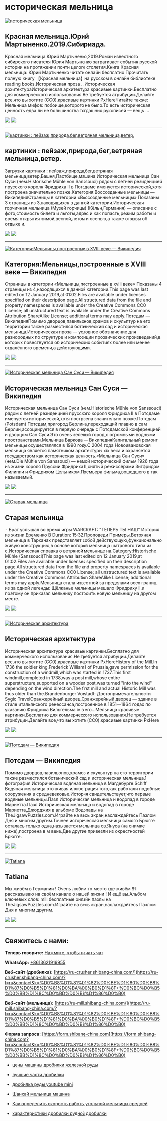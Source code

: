 # историческая мельница

<a href="https://swt.shibang-china.com/?l=ru&img&k=%D0%B8%D1%81%D1%82%D0%BE%D1%80%D0%B8%D1%87%D0%B5%D1%81%D0%BA%D0%B0%D1%8F+%D0%BC%D0%B5%D0%BB%D1%8C%D0%BD%D0%B8%D1%86%D0%B0" target="_blank">![историческая мельница](http://static.shibang-china.com/all-800x300/333.jpg)</a>

## Красная мельница.Юрий Мартыненко.2019.Сибириада.
Красная мельница.Юрий Мартыненко,2019.Роман известного сибирского писателя Юрия Мартыненко затрагивает события русской истории на протяжении почти целого столетия.Книга Красная мельница: Юрий Мартыненко читать онлайн бесплатно Прочитать полную книгу 【Красная мельница】на русском в онлайн библиотеке reading books.Историческая проза …Историческая архитектураИсторическая архитектура красивые картинки.Бесплатно для коммерческого использования.Не требуется атрибуции.Делайте все,что вы хотите (CC0).красивые картинки PxHereЧитайте также: Мельница мифов: побоище,которого не было.То есть историческая ценность едва ли не большинства тогдашних рукописей — вещь …


<a href="https://whatsapp.shibangsoft.com/WhatsApp.php" target="_blank" title="WhatsApp">![](http://static.shibang-china.com/icon/whatsapp.png)</a> <a href="https://swt.shibang-china.com/?l=ru&icon&k=%D0%B8%D1%81%D1%82%D0%BE%D1%80%D0%B8%D1%87%D0%B5%D1%81%D0%BA%D0%B0%D1%8F+%D0%BC%D0%B5%D0%BB%D1%8C%D0%BD%D0%B8%D1%86%D0%B0" target="_blank">![](http://static.shibang-china.com/icon/chat-ru.png)</a>

---

<a href="https://swt.shibang-china.com/?l=ru&img&k=%D0%B8%D1%81%D1%82%D0%BE%D1%80%D0%B8%D1%87%D0%B5%D1%81%D0%BA%D0%B0%D1%8F+%D0%BC%D0%B5%D0%BB%D1%8C%D0%BD%D0%B8%D1%86%D0%B0" target="_blank">![картинки : пейзаж,природа,бег,ветряная мельница,ветер.](http://static.shibang-china.com/all-800x300/849.jpg)</a>

## картинки : пейзаж,природа,бег,ветряная мельница,ветер.
Загрузки картинки : пейзаж,природа,бег,ветряная мельница,ветер,Башня,Пастбище,машина.Историческая мельница Сан Суси (нем.Historische M&#252;hle von Sanssouci) рядом с летней резиденцией прусского короля Фридриха II в Потсдаме именуется исторической,хотя построена значительно позже.Категория:Воссозданные мельницы — ВикипедияСтраницы в категории &#171;Воссозданные мельницы&#187; Показаны 3 страницы из 3,находящихся в данной категории.Историческая горчичная мельница (Музей горчицы) (Кёльн,Германия) — описание с фото,стоимость билета и льготы,адрес и как попасть,режим работы и время открытия зимой,весной,летом и осенью,а также отзывы об отдыхе и.


<a href="https://whatsapp.shibangsoft.com/WhatsApp.php" target="_blank" title="WhatsApp">![](http://static.shibang-china.com/icon/whatsapp.png)</a> <a href="https://swt.shibang-china.com/?l=ru&icon&k=%D0%B8%D1%81%D1%82%D0%BE%D1%80%D0%B8%D1%87%D0%B5%D1%81%D0%BA%D0%B0%D1%8F+%D0%BC%D0%B5%D0%BB%D1%8C%D0%BD%D0%B8%D1%86%D0%B0" target="_blank">![](http://static.shibang-china.com/icon/chat-ru.png)</a>

---

<a href="https://swt.shibang-china.com/?l=ru&img&k=%D0%B8%D1%81%D1%82%D0%BE%D1%80%D0%B8%D1%87%D0%B5%D1%81%D0%BA%D0%B0%D1%8F+%D0%BC%D0%B5%D0%BB%D1%8C%D0%BD%D0%B8%D1%86%D0%B0" target="_blank">![Категория:Мельницы,построенные в XVIII веке — Википедия](http://static.shibang-china.com/all-800x300/1230.jpg)</a>

## Категория:Мельницы,построенные в XVIII веке — Википедия
Страницы в категории &#171;Мельницы,построенные в xviii веке&#187; Показаны 4 страницы из 4,находящихся в данной категории.This page was last edited on 12 January 2019,at 01:02.Files are available under licenses specified on their description page.All structured data from the file and property namespaces is available under the Creative Commons CC0 License; all unstructured text is available under the Creative Commons Attribution ShareAlike License; additional terms may apply.Потсдам — ВикипедияПомимо дворцов,павильонов,храмов и скульптур на его территории также разместился ботанический сад и историческая мельница.Историческая проза — условное обозначение для разнородных по структуре и композиции прозаических произведений,в которых повествуется об исторических событиях более или менее отдалённого времени,а действующими.


<a href="https://whatsapp.shibangsoft.com/WhatsApp.php" target="_blank" title="WhatsApp">![](http://static.shibang-china.com/icon/whatsapp.png)</a> <a href="https://swt.shibang-china.com/?l=ru&icon&k=%D0%B8%D1%81%D1%82%D0%BE%D1%80%D0%B8%D1%87%D0%B5%D1%81%D0%BA%D0%B0%D1%8F+%D0%BC%D0%B5%D0%BB%D1%8C%D0%BD%D0%B8%D1%86%D0%B0" target="_blank">![](http://static.shibang-china.com/icon/chat-ru.png)</a>

---

<a href="https://swt.shibang-china.com/?l=ru&img&k=%D0%B8%D1%81%D1%82%D0%BE%D1%80%D0%B8%D1%87%D0%B5%D1%81%D0%BA%D0%B0%D1%8F+%D0%BC%D0%B5%D0%BB%D1%8C%D0%BD%D0%B8%D1%86%D0%B0" target="_blank">![Историческая мельница Сан Суси — Википедия](http://static.shibang-china.com/all-800x300/525.jpg)</a>

## Историческая мельница Сан Суси — Википедия
Историческая мельница Сан Суси (нем.Historische M&#252;hle von Sanssouci) рядом с летней резиденцией прусского короля Фридриха II в Потсдаме именуется исторической,хотя построена значительно позже.Потсдам (Potsdam) Потсдам,пригород Берлина,переходящий плавно в сам Берлин,ассоциируется в первую очередь с Потсдамской конференцией и дворцом Сан Суси.Это очень зеленый город,с огромными водными пространствами.Мельница Баркова — ВикипедияКапитальный ремонт мельницы осуществлялся в 1990 году.С 2004 года Новоивановская мельница является памятником архитектуры xix века и охраняется государством как историческая ценность.&#171;Мельница Сан Суси&#187; (нем.Die M&#252;hle von Sanssouci) — немой исторический фильм 1926 года из жизни короля Пруссии Фридриха II,снятый режиссёрами Зигфридом Филиппи и Фридрихом Цельником.Премьера фильма,вошедшего в так называемый.


<a href="https://whatsapp.shibangsoft.com/WhatsApp.php" target="_blank" title="WhatsApp">![](http://static.shibang-china.com/icon/whatsapp.png)</a> <a href="https://swt.shibang-china.com/?l=ru&icon&k=%D0%B8%D1%81%D1%82%D0%BE%D1%80%D0%B8%D1%87%D0%B5%D1%81%D0%BA%D0%B0%D1%8F+%D0%BC%D0%B5%D0%BB%D1%8C%D0%BD%D0%B8%D1%86%D0%B0" target="_blank">![](http://static.shibang-china.com/icon/chat-ru.png)</a>

---

<a href="https://swt.shibang-china.com/?l=ru&img&k=%D0%B8%D1%81%D1%82%D0%BE%D1%80%D0%B8%D1%87%D0%B5%D1%81%D0%BA%D0%B0%D1%8F+%D0%BC%D0%B5%D0%BB%D1%8C%D0%BD%D0%B8%D1%86%D0%B0" target="_blank">![Старая мельница](http://static.shibang-china.com/all-800x300/546.jpg)</a>

## Старая мельница
&nbsp;&#0183;&#32;Брат услышал во время игры WARCRAFT: &quot;ТЕПЕРЬ ТЫ НАШ&quot; История из жизни.Еременко В Duration: 15:32.Проповеди Примеры.Ветряная мельница в Тарханах представляет собой действующую,функционально живую конструкцию,в основе которой мельница шатрового типа из с.Историческая справка о ветряной мельнице на.Category:Historische M&#252;hle (Sanssouci)This page was last edited on 12 January 2019,at 01:02.Files are available under licenses specified on their description page.All structured data from the file and property namespaces is available under the Creative Commons CC0 License; all unstructured text is available under the Creative Commons Attribution ShareAlike License; additional terms may apply.Мельница стала известной за пределами всех границ из за одной легенды: Щёлканье мельницы мешало Фридриху ii.и поэтому он приказал мельнику построить новую мельницу на другом месте.


<a href="https://whatsapp.shibangsoft.com/WhatsApp.php" target="_blank" title="WhatsApp">![](http://static.shibang-china.com/icon/whatsapp.png)</a> <a href="https://swt.shibang-china.com/?l=ru&icon&k=%D0%B8%D1%81%D1%82%D0%BE%D1%80%D0%B8%D1%87%D0%B5%D1%81%D0%BA%D0%B0%D1%8F+%D0%BC%D0%B5%D0%BB%D1%8C%D0%BD%D0%B8%D1%86%D0%B0" target="_blank">![](http://static.shibang-china.com/icon/chat-ru.png)</a>

---

<a href="https://swt.shibang-china.com/?l=ru&img&k=%D0%B8%D1%81%D1%82%D0%BE%D1%80%D0%B8%D1%87%D0%B5%D1%81%D0%BA%D0%B0%D1%8F+%D0%BC%D0%B5%D0%BB%D1%8C%D0%BD%D0%B8%D1%86%D0%B0" target="_blank">![Историческая архитектура](http://static.shibang-china.com/all-800x300/184.jpg)</a>

## Историческая архитектура
Историческая архитектура красивые картинки.Бесплатно для коммерческого использования.Не требуется атрибуции.Делайте все,что вы хотите (CC0).красивые картинки PxHereHistory of the Mill.In 1736 the soldier king,Frederick William I of Prussia,gave permission for the construction of a windmill,which was started in 1737.This first windmill,completed in 1738,was a post mill,whose entire superstructure,supported on a wooden post,was turned &quot;into the wind&quot; depending on the wind direction.The first mill and actual Historic Mill was thus older than the.Brandenburger Vorstadt: Достопримечательности Sygic TravelОранжерейный дворец.Оранжерейный дворец — здание в стиле итальянского ренессанса,построенное в 1851—1864 годах по указанию Фридриха Вильгельма iv в его…Мельница красивые картинки.Бесплатно для коммерческого использования.Не требуется атрибуции.Делайте все,что вы хотите (CC0).красивые картинки PxHere


<a href="https://whatsapp.shibangsoft.com/WhatsApp.php" target="_blank" title="WhatsApp">![](http://static.shibang-china.com/icon/whatsapp.png)</a> <a href="https://swt.shibang-china.com/?l=ru&icon&k=%D0%B8%D1%81%D1%82%D0%BE%D1%80%D0%B8%D1%87%D0%B5%D1%81%D0%BA%D0%B0%D1%8F+%D0%BC%D0%B5%D0%BB%D1%8C%D0%BD%D0%B8%D1%86%D0%B0" target="_blank">![](http://static.shibang-china.com/icon/chat-ru.png)</a>

---

<a href="https://swt.shibang-china.com/?l=ru&img&k=%D0%B8%D1%81%D1%82%D0%BE%D1%80%D0%B8%D1%87%D0%B5%D1%81%D0%BA%D0%B0%D1%8F+%D0%BC%D0%B5%D0%BB%D1%8C%D0%BD%D0%B8%D1%86%D0%B0" target="_blank">![Потсдам — Википедия](http://static.shibang-china.com/all-800x300/445.jpg)</a>

## Потсдам — Википедия
Помимо дворцов,павильонов,храмов и скульптур на его территории также разместился ботанический сад и историческая мельница.1 фотография.Историческая водяная мельница в Магдебурге.Schiff Водяная мельница это живая иллюстрация того,как работали подобные сооружения в средневековье.История свидетельствует,что первые водяные мельницы.Пазл Историческая мельница и водопад в городе Мариетта.Пазл Историческая мельница и водопад в городе Мариетта,Джорджия в альбоме Водопады на TheJigsawPuzzles.com.Играйте на весь экран,наслаждайтесь Пазлом Дня и многим другим.Точнее историческая мельница самого Брюгге осталась только одна,называется мельница св.Януса (на снимке ниже),построена в м веке.Две другие привезли из окрестностей Брюгге.


<a href="https://whatsapp.shibangsoft.com/WhatsApp.php" target="_blank" title="WhatsApp">![](http://static.shibang-china.com/icon/whatsapp.png)</a> <a href="https://swt.shibang-china.com/?l=ru&icon&k=%D0%B8%D1%81%D1%82%D0%BE%D1%80%D0%B8%D1%87%D0%B5%D1%81%D0%BA%D0%B0%D1%8F+%D0%BC%D0%B5%D0%BB%D1%8C%D0%BD%D0%B8%D1%86%D0%B0" target="_blank">![](http://static.shibang-china.com/icon/chat-ru.png)</a>

---

<a href="https://swt.shibang-china.com/?l=ru&img&k=%D0%B8%D1%81%D1%82%D0%BE%D1%80%D0%B8%D1%87%D0%B5%D1%81%D0%BA%D0%B0%D1%8F+%D0%BC%D0%B5%D0%BB%D1%8C%D0%BD%D0%B8%D1%86%D0%B0" target="_blank">![Tatiana](http://static.shibang-china.com/all-800x300/930.jpg)</a>

## Tatiana
Мы живём в Германии ! Очень любим то место где живём !Я рассказываю на своём канале о нашей жизни ! И ещё вы.Альбом ключевых слов: mill бесплатные онлайн пазлы на TheJigsawPuzzles.com.Играйте на весь экран,наслаждайтесь Пазлом Дня и многим другим.

<a href="https://whatsapp.shibangsoft.com/WhatsApp.php" target="_blank" title="WhatsApp">![](http://static.shibang-china.com/icon/whatsapp.png)</a> <a href="https://swt.shibang-china.com/?l=ru&icon&k=%D0%B8%D1%81%D1%82%D0%BE%D1%80%D0%B8%D1%87%D0%B5%D1%81%D0%BA%D0%B0%D1%8F+%D0%BC%D0%B5%D0%BB%D1%8C%D0%BD%D0%B8%D1%86%D0%B0" target="_blank">![](http://static.shibang-china.com/icon/chat-ru.png)</a>

---
## Свяжитесь с нами:

**Теперь говорите:** [Нажмите, чтобы начать чат](https://swt.shibang-china.com?l=ru&contact&k=%D0%B8%D1%81%D1%82%D0%BE%D1%80%D0%B8%D1%87%D0%B5%D1%81%D0%BA%D0%B0%D1%8F+%D0%BC%D0%B5%D0%BB%D1%8C%D0%BD%D0%B8%D1%86%D0%B0)

**WhatsApp:**  [+8613621919955](https://whatsapp.shibangsoft.com/WhatsApp.php)

**Веб-сайт (дробилка):** [https://ru-crusher.shibang-china.com/](https://ru-crusher.shibang-china.com/?l=ru&contact&k=%D0%B8%D1%81%D1%82%D0%BE%D1%80%D0%B8%D1%87%D0%B5%D1%81%D0%BA%D0%B0%D1%8F+%D0%BC%D0%B5%D0%BB%D1%8C%D0%BD%D0%B8%D1%86%D0%B0)

**Веб-сайт (мельница):** [https://ru-mill.shibang-china.com/](https://ru-mill.shibang-china.com/?l=ru&contact&k=%D0%B8%D1%81%D1%82%D0%BE%D1%80%D0%B8%D1%87%D0%B5%D1%81%D0%BA%D0%B0%D1%8F+%D0%BC%D0%B5%D0%BB%D1%8C%D0%BD%D0%B8%D1%86%D0%B0)

**Форма запроса:** [https://form.shibang-china.com](https://form.shibang-china.com?l=ru&contact&k=%D0%B8%D1%81%D1%82%D0%BE%D1%80%D0%B8%D1%87%D0%B5%D1%81%D0%BA%D0%B0%D1%8F+%D0%BC%D0%B5%D0%BB%D1%8C%D0%BD%D0%B8%D1%86%D0%B0)

* [цены машины дробилки железной руды](../124/%D1%86%D0%B5%D0%BD%D1%8B%20%D0%BC%D0%B0%D1%88%D0%B8%D0%BD%D1%8B%20%D0%B4%D1%80%D0%BE%D0%B1%D0%B8%D0%BB%D0%BA%D0%B8%20%D0%B6%D0%B5%D0%BB%D0%B5%D0%B7%D0%BD%D0%BE%D0%B9%20%D1%80%D1%83%D0%B4%D1%8B.md)

* [лучшие части дробилки](../124/%D0%BB%D1%83%D1%87%D1%88%D0%B8%D0%B5%20%D1%87%D0%B0%D1%81%D1%82%D0%B8%20%D0%B4%D1%80%D0%BE%D0%B1%D0%B8%D0%BB%D0%BA%D0%B8.md)

* [дробилка руды youtube mini](../122/%D0%B4%D1%80%D0%BE%D0%B1%D0%B8%D0%BB%D0%BA%D0%B0%20%D1%80%D1%83%D0%B4%D1%8B%20youtube%20mini.md)

* [Шанхай мельница машина ](../122/%D0%A8%D0%B0%D0%BD%D1%85%D0%B0%D0%B9%20%D0%BC%D0%B5%D0%BB%D1%8C%D0%BD%D0%B8%D1%86%D0%B0%20%D0%BC%D0%B0%D1%88%D0%B8%D0%BD%D0%B0%20.md)

* [Как определить скорость работы угольной мельницы средней](../125/%D0%9A%D0%B0%D0%BA%20%D0%BE%D0%BF%D1%80%D0%B5%D0%B4%D0%B5%D0%BB%D0%B8%D1%82%D1%8C%20%D1%81%D0%BA%D0%BE%D1%80%D0%BE%D1%81%D1%82%D1%8C%20%D1%80%D0%B0%D0%B1%D0%BE%D1%82%D1%8B%20%D1%83%D0%B3%D0%BE%D0%BB%D1%8C%D0%BD%D0%BE%D0%B9%20%D0%BC%D0%B5%D0%BB%D1%8C%D0%BD%D0%B8%D1%86%D1%8B%20%D1%81%D1%80%D0%B5%D0%B4%D0%BD%D0%B5%D0%B9.md)

* [характеристики дробилки рудной дробилки](../125/%D1%85%D0%B0%D1%80%D0%B0%D0%BA%D1%82%D0%B5%D1%80%D0%B8%D1%81%D1%82%D0%B8%D0%BA%D0%B8%20%D0%B4%D1%80%D0%BE%D0%B1%D0%B8%D0%BB%D0%BA%D0%B8%20%D1%80%D1%83%D0%B4%D0%BD%D0%BE%D0%B9%20%D0%B4%D1%80%D0%BE%D0%B1%D0%B8%D0%BB%D0%BA%D0%B8.md)